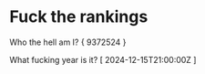 # Fuck the rankings

Who the hell am I?
{ 9372524 }

What fucking year is it?
[ 2024-12-15T21:00:00Z ]

